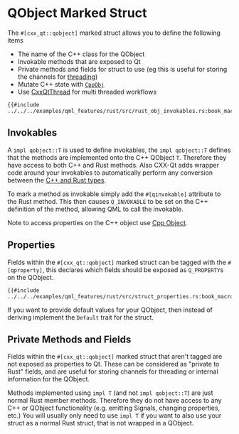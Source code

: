 <!--
SPDX-FileCopyrightText: 2021 Klarälvdalens Datakonsult AB, a KDAB Group company <info@kdab.com>
SPDX-FileContributor: Andrew Hayzen <andrew.hayzen@kdab.com>

SPDX-License-Identifier: MIT OR Apache-2.0
-->

# QObject Marked Struct

The `#[cxx_qt::qobject]` marked struct allows you to define the following items

  * The name of the C++ class for the QObject
  * Invokable methods that are exposed to Qt
  * Private methods and fields for struct to use (eg this is useful for storing the channels for [threading](../concepts/threading.md))
  * Mutate C++ state with [`CppObj`](./cpp_object.md)
  * Use [CxxQtThread<T>](./cxxqtthread.md) for multi threaded workflows

```rust,ignore,noplayground
{{#include ../../../examples/qml_features/rust/src/rust_obj_invokables.rs:book_macro_code}}
```

## Invokables

A `impl qobject::T` is used to define invokables, the `impl qobject::T` defines that the methods are implemented onto the C++ QObject `T`.
Therefore they have access to both C++ and Rust methods. Also CXX-Qt adds wrapper code around your invokables to automatically perform any conversion between the [C++ and Rust types](../concepts/types.md).

To mark a method as invokable simply add the `#[qinvokable]` attribute to the Rust method. This then causes `Q_INVOKABLE` to be set on the C++ definition of the method, allowing QML to call the invokable.

Note to access properties on the C++ object use [Cpp Object](./cpp_object.md).

## Properties

Fields within the `#[cxx_qt::qobject]` marked struct can be tagged with the `#[qproperty]`, this declares which fields should be exposed as `Q_PROPERTY`s on the QObject.

```rust,ignore,noplayground
{{#include ../../../examples/qml_features/rust/src/struct_properties.rs:book_macro_code}}
```

If you want to provide default values for your QObject, then instead of deriving implement the `Default` trait for the struct.

## Private Methods and Fields

Fields within the `#[cxx_qt::qobject]` marked struct that aren't tagged are not exposed as properties to Qt. These can be considered as "private to Rust" fields, and are useful for storing channels for threading or internal information for the QObject.

Methods implemented using `impl T` (and not `impl qobject::T`) are just normal Rust member methods.
Therefore they do not have access to any C++ or QObject functionality (e.g. emitting Signals, changing properties, etc.)
You will usually only need to use `impl T` if you want to also use your struct as a normal Rust struct, that is not wrapped in a QObject.
